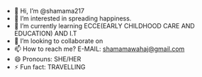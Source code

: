 - 👋 Hi, I’m @shamama217
- 👀 I’m interested in spreading happiness.
- 🌱 I’m currently learning ECCE(EARLY CHILDHOOD CARE AND EDUCATION) AND I.T
- 💞️ I’m looking to collaborate on 
- 📫 How to reach me? E-MAIL: shamamawahaj@gmail.com
- 😄 Pronouns: SHE/HER
- ⚡ Fun fact: TRAVELLING

<!---
shamama217/shamama217 is a ✨ special ✨ repository because its `README.md` (this file) appears on your GitHub profile.
You can click the Preview link to take a look at your changes.
--->
